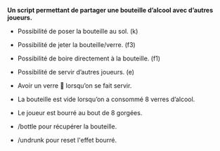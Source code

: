 __Un script permettant de partager une bouteille d’alcool avec d’autres joueurs.__

- Possibilité de poser la bouteille au sol. (k)

- Possibilité de jeter la bouteille/verre. (f3)

- Possibilité de boire directement à la bouteille. (f1)

- Possibilité de servir d’autres joueurs. (e)

- Avoir un verre 🥃 lorsqu’on se fait servir.

- La bouteille est vide lorsqu’on a consommé 8 verres d’alcool.

- Le joueur est bourré au bout de 8 gorgées.

- /bottle pour récupérer la bouteille.
- /undrunk pour reset l'effet bourré.

